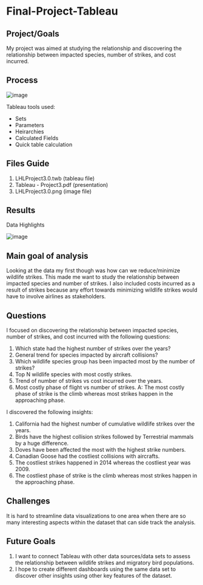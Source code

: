 # Final-Project-Tableau

## Project/Goals
My project was aimed at studying the relationship and discovering the relationship between impacted species, number of strikes, and cost incurred.


## Process
![image](https://github.com/Zarmeena667/Tableau-Project3.0-LHL/assets/145514413/9dd77646-b330-4707-a616-e9c7cfe4b6de)





Tableau tools used:

- Sets
- Parameters
- Heirarchies
- Calculated Fields
- Quick table calculation

## Files Guide


1. LHLProject3.0.twb (tableau file)
2. Tableau - Project3.pdf (presentation)
3. LHLProject3.0.png (image file)


## Results
Data Highlights

![image](https://github.com/Zarmeena667/Tableau-Project3.0-LHL/assets/145514413/cfa1cbfa-2904-4698-ac67-ef8ccee6a43e)

## Main goal of analysis
Looking at the data my first though was how can we reduce/minimize wildlife strikes. This made me want to study the relationship between impacted species and number of strikes. I also included costs incurred as a result of strikes because any effort towards minimizing wildlife strikes would have to involve airlines as stakeholders. 

## Questions 

I focused on discovering the relationship between impacted species, number of strikes, and cost incurred with the following questions: 

1. Which state had the highest number of strikes over the years?
2. General trend for species impacted by aircraft collisions?
3. Which wildlife species group has been impacted most by the number of strikes?
4. Top N wildlife species with most costly strikes.
5. Trend of number of strikes vs cost incurred over the years.
6. Most costly phase of flight vs number of strikes.
    A: The most costly phase of strike is the climb whereas most strikes happen in the approaching phase.


I discovered the following insights: 
1. California had the highest number of cumulative wildlife strikes over the years.
2. Birds have the highest collision strikes followed by Terrestrial mammals by a huge difference.
3. Doves have been affected the most with the highest strike numbers.
4. Canadian Goose had the costliest collisions with aircrafts.
5. The costliest strikes happened in 2014 whereas the costliest year was 2009.
6. The costliest phase of strike is the climb whereas most strikes happen in the approaching phase.



## Challenges 
It is hard to streamline data visualizations to one area when there are so many interesting aspects within the dataset that can side track the analysis. 


## Future Goals
1. I want to connect Tableau with other data sources/data sets to assess the relationship between wildlife strikes and migratory bird populations.
2. I hope to create different dashboards using the same data set to discover other insights using other key features of the dataset.


